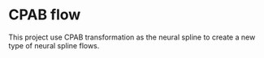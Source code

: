 <h1>CPAB flow</h1>
This project use CPAB transformation as the neural spline to create a new type of neural spline flows.
